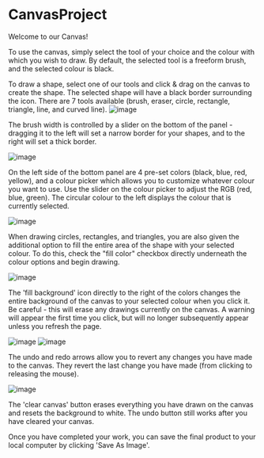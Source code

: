 # CanvasProject

Welcome to our Canvas!

To use the canvas, simply select the tool of your choice and the colour with which you wish to draw.
By default, the selected tool is a freeform brush, and the selected colour is black.

To draw a shape, select one of our tools and click & drag on the canvas to create the shape. The selected shape will have a black border surrounding the icon.
There are 7 tools available (brush, eraser, circle, rectangle, triangle, line, and curved line).
![image](https://github.com/laxmanketheth/CanvasProject/assets/133343244/4bb85aa3-b542-44ae-be60-375b7b61baec)

The brush width is controlled by a slider on the bottom of the panel - dragging it to the left will set a narrow border for your shapes, and to the right will set a thick border.

![image](https://github.com/laxmanketheth/CanvasProject/assets/133343244/20ce6255-f862-4eb3-913e-59fbce10a8b5)

On the left side of the bottom panel are 4 pre-set colors (black, blue, red, yellow), and a colour picker which allows you to customize whatever colour you want to use. Use the slider on the colour picker to adjust the RGB (red, blue, green).
The circular colour to the left displays the colour that is currently selected.

![image](https://github.com/laxmanketheth/CanvasProject/assets/133343244/c2da3710-ec39-4746-8bea-140097818555)

When drawing circles, rectangles, and triangles, you are also given the additional option to fill the entire area of the shape with your selected colour.
To do this, check the "fill color" checkbox directly underneath the colour options and begin drawing.

![image](https://github.com/laxmanketheth/CanvasProject/assets/133343244/99bd3af8-8821-4fb0-8c66-0ec8e56a26a9)

The 'fill background' icon directly to the right of the colors changes the entire background of the canvas to your selected colour when you click it.
Be careful - this will erase any drawings currently on the canvas. A warning will appear the first time you click, but will no longer subsequently appear unless you refresh the page.

![image](https://github.com/laxmanketheth/CanvasProject/assets/133343244/3469ad12-8e68-4a16-8b3d-b36f57e22019)
![image](https://github.com/laxmanketheth/CanvasProject/assets/133343244/39c0d183-7a75-4671-9d6a-a71ebbc18a3c)

The undo and redo arrows allow you to revert any changes you have made to the canvas. They revert the last change you have made (from clicking to releasing the mouse).

![image](https://github.com/laxmanketheth/CanvasProject/assets/133343244/5cd3762a-1960-435f-be63-036f011b6f8a)

The 'clear canvas' button erases everything you have drawn on the canvas and resets the background to white.
The undo button still works after you have cleared your canvas.

Once you have completed your work, you can save the final product to your local computer by clicking 'Save As Image'.
